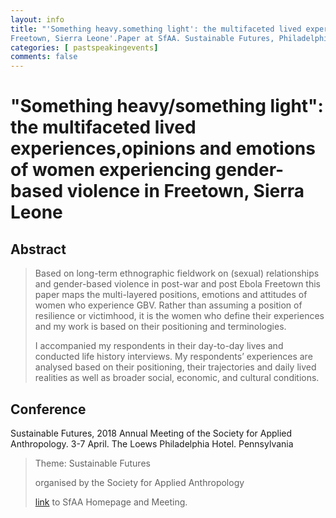```yaml
---
layout: info
title: "'Something heavy.something light': the multifaceted lived experiences, opinions and emotions of women experiencing gender-based violence in
Freetown, Sierra Leone'.Paper at SfAA. Sustainable Futures, Philadelphia. April 3-7 2018"
categories: [ pastspeakingevents]
comments: false
---
```

# \"Something heavy/something light\": the multifaceted lived experiences,opinions and emotions of women experiencing gender-based violence in Freetown, Sierra Leone

## Abstract
> Based on long-term ethnographic fieldwork on (sexual) relationships and gender-based violence in post-war and post Ebola Freetown this paper maps the multi-layered positions, emotions and attitudes of women who experience GBV. Rather than assuming a position of resilience or victimhood, it is the women who define their experiences and my work is based on their positioning and terminologies. 
>
>I accompanied my respondents in their day-to-day lives and conducted life history interviews. My respondents’ experiences are analysed based on their positioning, their trajectories and daily lived realities as well as broader social, economic, and cultural conditions.



## Conference
Sustainable Futures, 2018 Annual Meeting of the Society for Applied Anthropology. 3-7 April. The Loews Philadelphia Hotel. Pennsylvania

> Theme: Sustainable Futures
>
>organised by the Society for Applied Anthropology
>
> [link](https://www.sfaa.net/annual-meeting/) to SfAA Homepage and Meeting.
